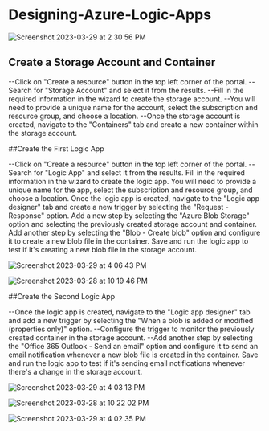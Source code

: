 # Designing-Azure-Logic-Apps

![Screenshot 2023-03-29 at 2 30 56 PM](https://user-images.githubusercontent.com/121365233/228653044-87779682-e5a8-4d15-863b-afb2a26c1a08.png)

## Create a Storage Account and Container

--Click on "Create a resource" button in the top left corner of the portal. --Search for "Storage Account" and select it from the results.
--Fill in the required information in the wizard to create the storage account. --You will need to provide a unique name for the account, 
select the subscription and resource group, and choose a location. --Once the storage account is created, navigate to the "Containers" tab 
and create a new container within the storage account.

##Create the First Logic App

--Click on "Create a resource" button in the top left corner of the portal. --Search for "Logic App" and select it from the results.
Fill in the required information in the wizard to create the logic app. You will need to provide a unique name for the app, 
select the subscription and resource group, and choose a location.
Once the logic app is created, navigate to the "Logic app designer" tab and create a new trigger by selecting the "Request - Response" option.
Add a new step by selecting the "Azure Blob Storage" option and selecting the previously created storage account and container.
Add another step by selecting the "Blob - Create blob" option and configure it to create a new blob file in the container.
Save and run the logic app to test if it's creating a new blob file in the storage account.

![Screenshot 2023-03-29 at 4 06 43 PM](https://user-images.githubusercontent.com/121365233/228655246-2f248cf2-2b9b-4fd8-8881-ba4a2df07df2.png)

![Screenshot 2023-03-28 at 10 19 46 PM](https://user-images.githubusercontent.com/121365233/228655420-488e7cc0-7269-4981-a8a1-1253ed418aec.png)

##Create the Second Logic App

--Once the logic app is created, navigate to the "Logic app designer" tab and add a new trigger by selecting the "When a blob is added or modified (properties only)" option.
--Configure the trigger to monitor the previously created container in the storage account.
--Add another step by selecting the "Office 365 Outlook - Send an email" option and configure it to send an email notification whenever a new blob file is created in the container.
Save and run the logic app to test if it's sending email notifications whenever there's a change in the storage account.

![Screenshot 2023-03-29 at 4 03 13 PM](https://user-images.githubusercontent.com/121365233/228655871-00031c71-2bb6-4cf8-956e-9d33fbc28da4.png)

![Screenshot 2023-03-28 at 10 22 02 PM](https://user-images.githubusercontent.com/121365233/228655985-1046902c-a871-4a97-af62-179d55f99b31.png)

![Screenshot 2023-03-29 at 4 02 35 PM](https://user-images.githubusercontent.com/121365233/228656026-278fc3c8-2846-4384-a300-cfe7b14c9544.png)

